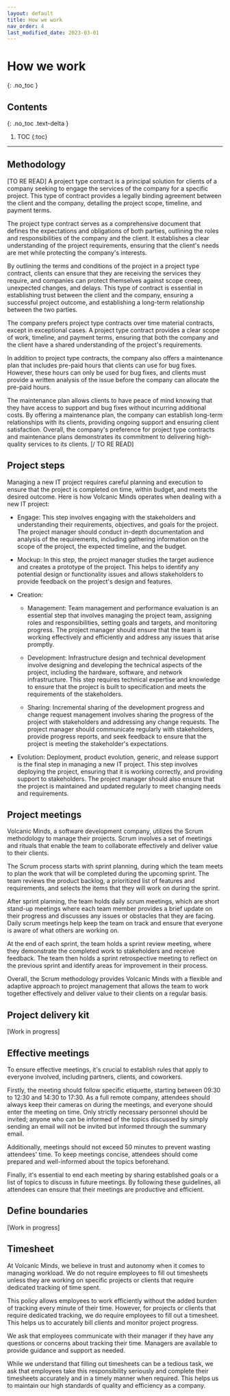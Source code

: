 ```yaml
---
layout: default
title: How we work
nav_order: 4
last_modified_date: 2023-03-01
---
```


# How we work
{: .no_toc }

## Contents
{: .no_toc .text-delta }

1. TOC
{:toc}

---

## Methodology

[TO RE READ]
A project type contract is a principal solution for clients of a company seeking to engage the services of the company for a specific project. This type of contract provides a legally binding agreement between the client and the company, detailing the project scope, timeline, and payment terms.

The project type contract serves as a comprehensive document that defines the expectations and obligations of both parties, outlining the roles and responsibilities of the company and the client. It establishes a clear understanding of the project requirements, ensuring that the client's needs are met while protecting the company's interests.

By outlining the terms and conditions of the project in a project type contract, clients can ensure that they are receiving the services they require, and companies can protect themselves against scope creep, unexpected changes, and delays. This type of contract is essential in establishing trust between the client and the company, ensuring a successful project outcome, and establishing a long-term relationship between the two parties.

The company prefers project type contracts over time material contracts, except in exceptional cases. A project type contract provides a clear scope of work, timeline, and payment terms, ensuring that both the company and the client have a shared understanding of the project's requirements.

In addition to project type contracts, the company also offers a maintenance plan that includes pre-paid hours that clients can use for bug fixes. However, these hours can only be used for bug fixes, and clients must provide a written analysis of the issue before the company can allocate the pre-paid hours.

The maintenance plan allows clients to have peace of mind knowing that they have access to support and bug fixes without incurring additional costs. By offering a maintenance plan, the company can establish long-term relationships with its clients, providing ongoing support and ensuring client satisfaction. Overall, the company's preference for project type contracts and maintenance plans demonstrates its commitment to delivering high-quality services to its clients.
[/ TO RE READ]

## Project steps

Managing a new IT project requires careful planning and execution to ensure that the project is completed on time, within budget, and meets the desired outcome. Here is how Volcanic Minds operates when dealing with a new IT project:

- Engage: This step involves engaging with the stakeholders and understanding their requirements, objectives, and goals for the project. The project manager should conduct in-depth documentation and analysis of the requirements, including gathering information on the scope of the project, the expected timeline, and the budget.

- Mockup: In this step, the project manager studies the target audience and creates a prototype of the project. This helps to identify any potential design or functionality issues and allows stakeholders to provide feedback on the project's design and features.

- Creation:
    - Management: Team management and performance evaluation is an essential step that involves managing the project team, assigning roles and responsibilities, setting goals and targets, and monitoring progress. The project manager should ensure that the team is working effectively and efficiently and address any issues that arise promptly.

    - Development: Infrastructure design and technical development involve designing and developing the technical aspects of the project, including the hardware, software, and network infrastructure. This step requires technical expertise and knowledge to ensure that the project is built to specification and meets the requirements of the stakeholders.

    - Sharing: Incremental sharing of the development progress and change request management involves sharing the progress of the project with stakeholders and addressing any change requests. The project manager should communicate regularly with stakeholders, provide progress reports, and seek feedback to ensure that the project is meeting the stakeholder's expectations.

- Evolution: Deployment, product evolution, generic, and release support is the final step in managing a new IT project. This step involves deploying the project, ensuring that it is working correctly, and providing support to stakeholders. The project manager should also ensure that the project is maintained and updated regularly to meet changing needs and requirements.

## Project meetings

Volcanic Minds, a software development company, utilizes the Scrum methodology to manage their projects. Scrum involves a set of meetings and rituals that enable the team to collaborate effectively and deliver value to their clients.

The Scrum process starts with sprint planning, during which the team meets to plan the work that will be completed during the upcoming sprint. The team reviews the product backlog, a prioritized list of features and requirements, and selects the items that they will work on during the sprint.

After sprint planning, the team holds daily scrum meetings, which are short stand-up meetings where each team member provides a brief update on their progress and discusses any issues or obstacles that they are facing. Daily scrum meetings help keep the team on track and ensure that everyone is aware of what others are working on.

At the end of each sprint, the team holds a sprint review meeting, where they demonstrate the completed work to stakeholders and receive feedback. The team then holds a sprint retrospective meeting to reflect on the previous sprint and identify areas for improvement in their process.

Overall, the Scrum methodology provides Volcanic Minds with a flexible and adaptive approach to project management that allows the team to work together effectively and deliver value to their clients on a regular basis.

## Project delivery kit

[Work in progress]

## Effective meetings

To ensure effective meetings, it's crucial to establish rules that apply to everyone involved, including partners, clients, and coworkers.

Firstly, the meeting should follow specific etiquette, starting between 09:30 to 12:30 and 14:30 to 17:30. As a full remote company, attendees should always keep their cameras on during the meetings, and everyone should enter the meeting on time.
Only strictly necessary personnel should be invited; anyone who can be informed of the topics discussed by simply sending an email will not be invited but informed through the summary email.

Additionally, meetings should not exceed 50 minutes to prevent wasting attendees' time. To keep meetings concise, attendees should come prepared and well-informed about the topics beforehand.

Finally, it's essential to end each meeting by sharing established goals or a list of topics to discuss in future meetings. By following these guidelines, all attendees can ensure that their meetings are productive and efficient.

## Define boundaries

[Work in progress]

## Timesheet

At Volcanic Minds, we believe in trust and autonomy when it comes to managing workload. We do not require employees to fill out timesheets unless they are working on specific projects or clients that require dedicated tracking of time spent.

This policy allows employees to work efficiently without the added burden of tracking every minute of their time. However, for projects or clients that require dedicated tracking, we do require employees to fill out a timesheet. This helps us to accurately bill clients and monitor project progress.

We ask that employees communicate with their manager if they have any questions or concerns about tracking their time. Managers are available to provide guidance and support as needed.

While we understand that filling out timesheets can be a tedious task, we ask that employees take this responsibility seriously and complete their timesheets accurately and in a timely manner when required. This helps us to maintain our high standards of quality and efficiency as a company.
